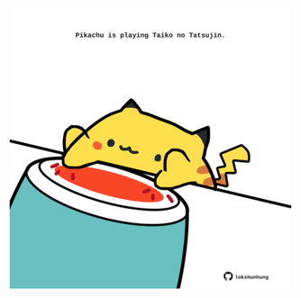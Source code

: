 <!-- built at 13/09/2024, 05:00:50 UTC -->
<p align="center">
  <img width="500" height="500" src="./ReadmeImage.svg">
</p>
